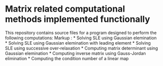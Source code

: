 # Matrix related computational methods implemented functionally
This repository contains source files for a program designed to perform the following computations:
Markup : * Solving SLE using Gaussian elemination
         * Solving SLE using Gaussian elemination with leading element
         * Solving SLE using successive over-relaxation
         * Computing matrix determinant using Gaussian elemination
         * Computing inverse matrix using Gauss-Jordan elimination
         * Computing the condition number of a linear map
